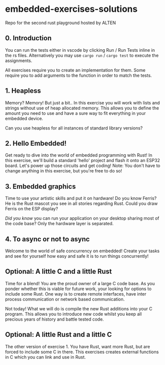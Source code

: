 # embedded-exercises-solutions
Repo for the second rust playground hosted by ALTEN

## 0. Introduction

You can run the tests either in vscode by clicking Run / Run Tests inline in the rs files. Alternatively you may use `cargo run` / `cargo test` to execute the assignments.

All exercises require you to create an implementation for them.
Some require you to add arguments to the function in order to match the tests.


## 1. Heapless

Memory? Memory! But just a bit.. In this exercise you will work with lists and strings without use of heap allocated memory. This allows you to define the amount you need to use and have a sure way to fit everything in your embedded device.

Can you use heapless for all instances of standard library versions?

## 2. Hello Embedded!

Get ready to dive into the world of embedded programming with Rust! In this exercise, we'll build a standard 'hello' project and flash it onto an ESP32 board. Let's power up those circuits and get coding! Note: You don't have to change anything in this exercise, but you're free to do so!


## 3. Embedded graphics

Time to use your artistic skills and put it on hardware! Do you know Ferris? He is the Rust mascot you see in all stories regarding Rust. Could you draw Ferris on the ESP display?

*Did you know* you can run your application on your desktop sharing most of the code base? Only the hardware layer is separated. 


## 4. To async or not to async

Welcome to the world of safe concurrency on embedded! Create your tasks and see for yourself how easy and safe it is to run things concurrently!


## Optional: A little C and a little Rust

Time for a blend! You are the proud owner of a large C code base. As you ponder whether this is viable for future work, your looking for options to include some Rust. One way is to create remote interfaces, have inter process communication or network based communication.

Not today! What we will do is compile the new Rust additions into your C program. This allows you to introduce new code whilst you keep all precious years of history and battle tested code.


## Optional: A little Rust and a little C

The other version of exercise 1. You have Rust, want more Rust, but are forced to include some C in there. This exercises creates external functions in C which you can link and use in Rust.
